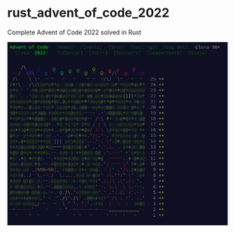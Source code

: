 # rust_advent_of_code_2022
Complete Advent of Code 2022 solved in Rust

![all stars](https://github.com/ElenaBadasen/rust_advent_of_code_2022/blob/main/result.png?raw=true)
